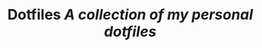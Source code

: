 <div align="center">
    <h1>Dotfiles
    <i>A collection of my personal dotfiles</i>
    </h1><br>
</div>
